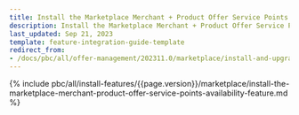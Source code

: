 ```yaml
---
title: Install the Marketplace Merchant + Product Offer Service Points Availability feature
description: Install the Marketplace Merchant + Product Offer Service Points Availability feature     
last_updated: Sep 21, 2023
template: feature-integration-guide-template
redirect_from:
- /docs/pbc/all/offer-management/202311.0/marketplace/install-and-upgrade/install-the-marketplace-merchant-product-offer-service-points-availability-feature.html
---
```


{% include pbc/all/install-features/{{page.version}}/marketplace/install-the-marketplace-merchant-product-offer-service-points-availability-feature.md %} <!-- To edit, see /_includes/pbc/all/install-features/202311.0/marketplace/install-the-marketplace-merchant-product-offer-service-points-availability-feature.md -->
